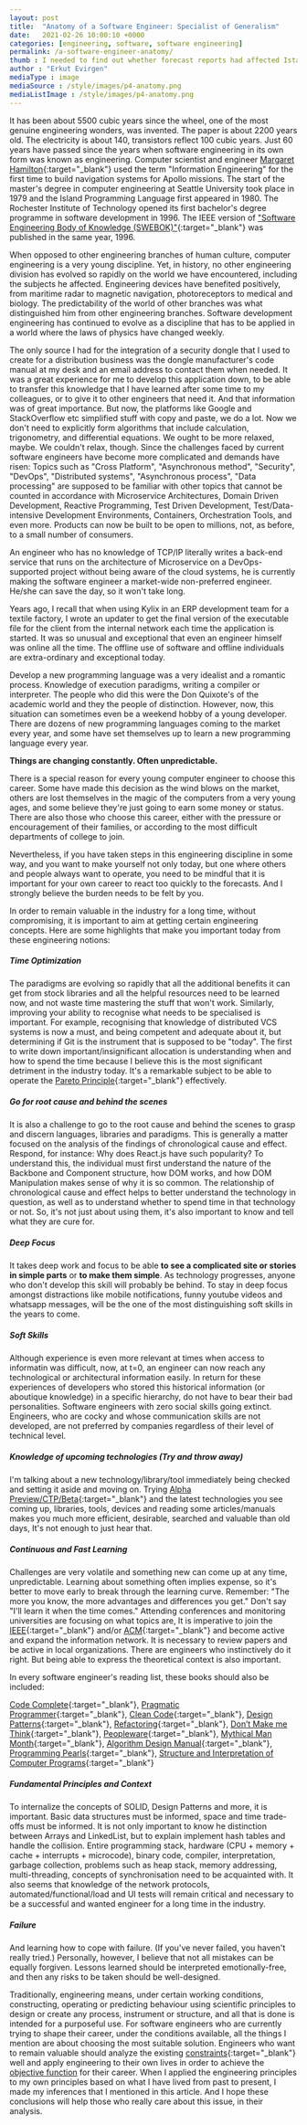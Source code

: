 ```yaml
---
layout: post
title:  "Anatomy of a Software Engineer: Specialist of Generalism"
date:   2021-02-26 10:00:10 +0000
categories: [engineering, software, software engineering]
permalink: /a-software-engineer-anatomy/
thumb : I needed to find out whether forecast reports had affected Istanbul stock market's closing prices. I just wanted to try what can be done with time series analysis methods..
author : "Erkut Evirgen"
mediaType : image
mediaSource : /style/images/p4-anatomy.png
mediaListImage : /style/images/p4-anatomy.png
---
```

It has been about 5500 cubic years since the wheel, one of the most genuine engineering wonders, was invented. The paper is about 2200 years old. The electricity is about 140, transistors reflect 100 cubic years. Just 60 years have passed since the years when software engineering in its own form was known as engineering. Computer scientist and engineer [Margaret Hamilton](https://en.wikipedia.org/wiki/Margaret_Hamilton_(software_engineer)){:target="_blank"}  used the term "Information Engineering" for the first time to build navigation systems for Apollo missions. The start of the master's degree in computer engineering at Seattle University took place in 1979 and the Island Programming Language first appeared in 1980. The Rochester Institute of Technology opened its first bachelor's degree programme in software development in 1996. The IEEE version of ["Software Engineering Body of Knowledge (SWEBOK)"](https://cs.fit.edu/~kgallagher/Schtick/Serious/SWEBOKv3.pdf){:target="_blank"} was published in the same year, 1996.

When opposed to other engineering branches of human culture, computer engineering is a very young discipline. Yet, in history, no other engineering division has evolved so rapidly on the world we have encountered, including the subjects he affected. Engineering devices have benefited positively, from maritime radar to magnetic navigation, photoreceptors to medical and biology. The predictability of the world of other branches was what distinguished him from other engineering branches. Software development engineering has continued to evolve as a discipline that has to be applied in a world where the laws of physics have changed weekly.

The only source I had for the integration of a security dongle that I used to create for a distribution business was the dongle manufacturer's code manual at my desk and an email address to contact them when needed. It was a great experience for me to develop this application down, to be able to transfer this knowledge that I have learned after some time to my colleagues, or to give it to other engineers that need it. And that information was of great importance.
But now, the platforms like Google and StackOverflow etc simplified stuff with copy and paste, we do a lot. Now we don't need to explicitly form algorithms that include calculation, trigonometry, and differential equations. We ought to be more relaxed, maybe. We couldn't relax, though. Since the challenges faced by current software engineers have become more complicated and demands have risen: Topics such as "Cross Platform", "Asynchronous method", "Security", "DevOps", "Distributed systems", "Asynchronous process", "Data processing" are supposed to be familiar with other topics that cannot be counted in accordance with Microservice Architectures, Domain Driven Development, Reactive Programming, Test Driven Development, Test/Data-intensive Development Environments, Containers, Orchestration Tools, and even more. Products can now be built to be open to millions, not, as before, to a small number of consumers.

An engineer who has no knowledge of TCP/IP literally writes a back-end service that runs on the architecture of Microservice on a DevOps-supported project without being aware of the cloud systems, he is currently making the software engineer a market-wide non-preferred engineer. He/she can save the day, so it won't take long.

Years ago, I recall that when using Kylix in an ERP development team for a textile factory, I wrote an updater to get the final version of the executable file for the client from the internal network each time the application is started. It was so unusual and exceptional that even an engineer himself was online all the time. The offline use of software and offline individuals are extra-ordinary and exceptional today.

Develop a new programming language was a very idealist and a romantic process. Knowledge of execution paradigms, writing a compiler or interpreter. The people who did this were the Don Quixote's of the academic world and they the people of distinction. However, now, this situation can sometimes even be a weekend hobby of a young developer. There are dozens of new programming languages coming to the market every year, and some have set themselves up to learn a new programming language every year.

**Things are changing constantly. Often unpredictable.**

There is a special reason for every young computer engineer to choose this career. Some have made this decision as the wind blows on the market, others are lost themselves in the magic of the computers from a very young ages, and some believe they're just going to earn some money or status. There are also those who choose this career, either with the pressure or encouragement of their families, or according to the most difficult departments of college to join.

Nevertheless, if you have taken steps in this engineering discipline in some way, and you want to make yourself not only today, but one where others and people always want to operate, you need to be mindful that it is important for your own career to react too quickly to the forecasts. And I strongly believe the burden needs to be felt by you.

In order to remain valuable in the industry for a long time, without compromising, it is important to aim at getting certain engineering concepts. Here are some highlights that make you important today from these engineering notions:

##### Time Optimization

The paradigms are evolving so rapidly that all the additional benefits it can get from stock libraries and all the helpful resources need to be learned now, and not waste time mastering the stuff that won't work. Similarly, improving your ability to recognise what needs to be specialised is important. For example, recognising that knowledge of distributed VCS systems is now a must, and being competent and adequate about it, but determining if Git is the instrument that is supposed to be "today". The first to write down important/insignificant allocation is understanding when and how to spend the time because I believe this is the most significant detriment in the industry today. It's a remarkable subject to be able to operate the [Pareto Principle](https://en.wikipedia.org/wiki/Pareto_principle){:target="_blank"} effectively.

##### Go for root cause and behind the scenes

It is also a challenge to go to the root cause and behind the scenes to grasp and discern languages, libraries and paradigms. This is generally a matter focused on the analysis of the findings of chronological cause and effect. Respond, for instance: Why does React.js have such popularity? To understand this, the individual must first understand the nature of the Backbone and Component structure, how DOM works, and how DOM Manipulation makes sense of why it is so common. The relationship of chronological cause and effect helps to better understand the technology in question, as well as to understand whether to spend time in that technology or not. So, it's not just about using them, it's also important to know and tell what they are cure for.

##### Deep Focus

It takes deep work and focus to be able **to see a complicated site or stories in simple parts** or **to make them simple**. As technology progresses, anyone who don't develop this skill will probably be behind. To stay in deep focus amongst distractions like mobile notifications, funny youtube videos and whatsapp messages, will be the one of the most distinguishing soft skills in the years to come.

##### Soft Skills

Although experience is even more relevant at times when access to informatin was difficult, now, at t=0, an engineer can now reach any technological or architectural information easily. In return for these experiences of developers who stored this historical information (or aboutique knowledge) in a specific hierarchy, do not have to bear their bad personalities. Software engineers with zero social skills going extinct. Engineers, who are cocky and whose communication skills are not developed, are not preferred by companies regardless of their level of technical level.

##### Knowledge of upcoming technologies (Try and throw away)

I'm talking about a new technology/library/tool immediately being checked and setting it aside and moving on. Trying [Alpha Preview/CTP/Beta](https://stackoverflow.com/a/736475){:target="_blank"} and the latest technologies you see coming up, libraries, tools, devices and reading some articles/manuals makes you much more efficient, desirable, searched and valuable than old days, It's not enough to just hear that.

##### Continuous and Fast Learning

Challenges are very volatile and something new can come up at any time, unpredictable. Learning about something often implies expense, so it's better to move early to break through the learning curve. Remember: "The more you know, the more advantages and differences you get." Don't say "I'll learn it when the time comes." Attending conferences and monitoring universities are focusing on what topics are, It is imperative to join the [IEEE](https://www.ieee.org/){:target="_blank"}  and/or [ACM](https://www.acm.org/){:target="_blank"} and become active and expand the information network. It is necessary to review papers and be active in local organizations. There are engineers who instinctively do it right. But being able to express the theoretical context is also important.

In every software engineer's reading list, these books should also be included:

[Code Complete](https://www.amazon.co.uk/Code-Complete-Practical-Handbook-Construction/dp/0735619670){:target="_blank"},
[Pragmatic Programmer](https://www.amazon.co.uk/Pragmatic-Programmer-journey-mastery-Anniversary/dp/0135957052/){:target="_blank"},
[Clean Code](https://www.amazon.co.uk/Clean-Code-Handbook-Software-Craftsmanship/dp/0132350882/){:target="_blank"},
[Design Patterns](https://www.amazon.co.uk/Design-patterns-elements-reusable-object-oriented/dp/0201633612/){:target="_blank"},
[Refactoring](https://www.amazon.co.uk/Refactoring-Improving-Existing-Addison-Wesley-Technology/dp/0134757599/){:target="_blank"},
[Don’t Make me Think](https://www.amazon.co.uk/Dont-Make-Think-Revisited-Usability/dp/0321965515/){:target="_blank"},
[Peopleware](https://www.amazon.co.uk/Peopleware-Productive-Projects-Teams-3rd/dp/0321934113){:target="_blank"},
[Mythical Man Month](https://www.amazon.co.uk/Mythical-Man-Month-Software-Engineering-Anniversary/dp/0201835959/){:target="_blank"},
[Algorithm Design Manual](https://www.amazon.co.uk/Algorithm-Design-Manual-Computer-Science/dp/3030542556){:target="_blank"},
[Programming Pearls](https://www.amazon.co.uk/Programming-Pearls-Joe-Bentley/dp/8177588583){:target="_blank"},
[Structure and Interpretation of Computer Programs](https://www.amazon.co.uk/Structure-Interpretation-Computer-Electrical-Engineering/dp/0262510871/){:target="_blank"}

##### Fundamental Principles and Context

To internalize the concepts of SOLID, Design Patterns and more, it is important. Basic data structures must be informed, space and time trade-offs must be informed. It is not only important to know he distinction between Arrays and LinkedList, but to explain implement hash tables and handle the collision. Entire programming stack, hardware (CPU + memory + cache + interrupts + microcode), binary code, compiler, interpretation, garbage collection, problems such as heap stack, memory addressing, multi-threading, concepts of synchronisation need to be acquainted with. It also seems that knowledge of the network protocols, automated/functional/load and UI tests will remain critical and necessary to be a successful and wanted  engineer for a long time in the industry.

##### Failure

And learning how to cope with failure. (If you've never failed, you haven't really tried.) Personally, however, I believe that not all mistakes can be equally forgiven. Lessons learned should be interpreted emotionally-free, and then any risks to be taken should be well-designed.

Traditionally, engineering means, under certain working conditions, constructing, operating or predicting behaviour using scientific principles to design or create any process, instrument or structure, and all that is done is intended for a purposeful use. For software engineers who are currently trying to shape their career, under the conditions available, all the things I mention are about choosing the most suitable solution. Engineers who want to remain valuable should analyze the existing [constraints](https://www.arxterra.com/realistic-constraints-and-engineering-standards/#Constraint){:target="_blank"} well and apply engineering to their own lives in order to achieve the [objective function](https://abaqus-docs.mit.edu/2017/English/SIMACAEANLRefMap/simaanl-c-optobjectives.htm) for their career. When I applied the engineering principles to my own principles based on what I have lived from past to present, I made my inferences that I mentioned in this article. And I hope these conclusions will help those who really care about this issue, in their analysis.
